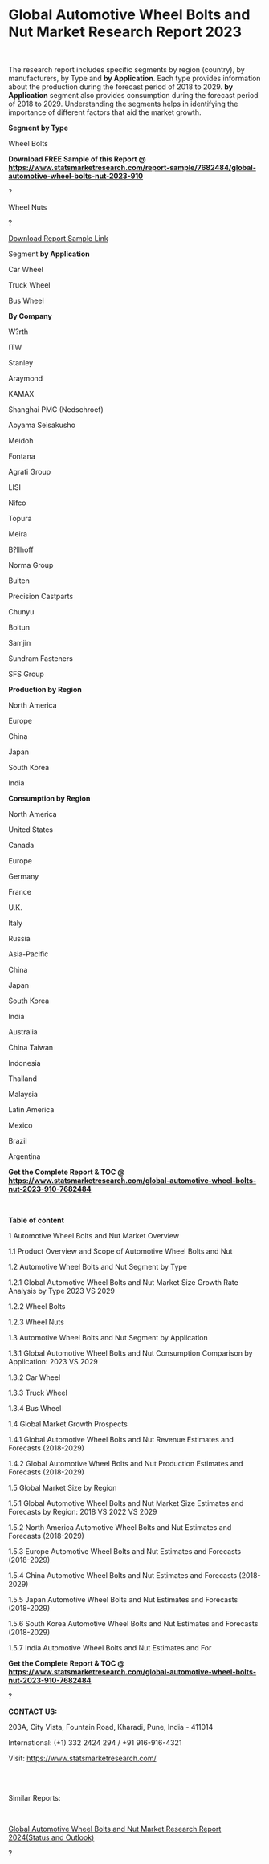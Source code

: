 <h1>Global Automotive Wheel Bolts and Nut Market Research Report 2023</h1><br/><p>The research report includes specific segments by region (country), by manufacturers, by Type and <strong>by Application</strong>. Each type provides information about the production during the forecast period of 2018 to 2029. <strong>by Application</strong> segment also provides consumption during the forecast period of 2018 to 2029. Understanding the segments helps in identifying the importance of different factors that aid the market growth.</p>
 
 
 
 <p><strong>Segment by Type</strong></p>
 
 
 
 <p>Wheel Bolts</p>
 
 
 
 <div><b>Download FREE Sample of this Report @ <a href="https://www.statsmarketresearch.com/download-free-sample/7682484/global-automotive-wheel-bolts-nut-2023-910">https://www.statsmarketresearch.com/report-sample/7682484/global-automotive-wheel-bolts-nut-2023-910</a></b></div>
 
 
 
 <p>? </p>
 
 
 
 <p>Wheel Nuts</p>
 
 
 
 <p>? </p>
 
 
 
 <p><a href="https://www.statsmarketresearch.com/download-free-sample/7682484/global-automotive-wheel-bolts-nut-2023-910">Download Report Sample Link</a></p>
 
 
 
 <p>Segment <strong>by Application</strong></p>
 
 
 
 <p>Car Wheel</p>
 
 
 
 <p>Truck Wheel</p>
 
 
 
 <p>Bus Wheel</p>
 
 
 
 <p><strong>By Company</strong></p>
 
 
 
 <p>W?rth</p>
 
 
 
 <p>ITW</p>
 
 
 
 <p>Stanley</p>
 
 
 
 <p>Araymond</p>
 
 
 
 <p>KAMAX</p>
 
 
 
 <p>Shanghai PMC (Nedschroef)</p>
 
 
 
 <p>Aoyama Seisakusho</p>
 
 
 
 <p>Meidoh</p>
 
 
 
 <p>Fontana</p>
 
 
 
 <p>Agrati Group</p>
 
 
 
 <p>LISI</p>
 
 
 
 <p>Nifco</p>
 
 
 
 <p>Topura</p>
 
 
 
 <p>Meira</p>
 
 
 
 <p>B?llhoff</p>
 
 
 
 <p>Norma Group</p>
 
 
 
 <p>Bulten</p>
 
 
 
 <p>Precision Castparts</p>
 
 
 
 <p>Chunyu</p>
 
 
 
 <p>Boltun</p>
 
 
 
 <p>Samjin</p>
 
 
 
 <p>Sundram Fasteners</p>
 
 
 
 <p>SFS Group</p>
 
 
 
 <p><strong>Production by Region</strong></p>
 
 
 
 <p>North America</p>
 
 
 
 <p>Europe</p>
 
 
 
 <p>China</p>
 
 
 
 <p>Japan</p>
 
 
 
 <p>South Korea</p>
 
 
 
 <p>India</p>
 
 
 
 <p><strong>Consumption by Region</strong></p>
 
 
 
 <p>North America</p>
 
 
 
 <p>United States</p>
 
 
 
 <p>Canada</p>
 
 
 
 <p>Europe</p>
 
 
 
 <p>Germany</p>
 
 
 
 <p>France</p>
 
 
 
 <p>U.K.</p>
 
 
 
 <p>Italy</p>
 
 
 
 <p>Russia</p>
 
 
 
 <p>Asia-Pacific</p>
 
 
 
 <p>China</p>
 
 
 
 <p>Japan</p>
 
 
 
 <p>South Korea</p>
 
 
 
 <p>India</p>
 
 
 
 <p>Australia</p>
 
 
 
 <p>China Taiwan</p>
 
 
 
 <p>Indonesia</p>
 
 
 
 <p>Thailand</p>
 
 
 
 <p>Malaysia</p>
 
 
 
 <p>Latin America</p>
 
 
 
 <p>Mexico</p>
 
 
 
 <p>Brazil</p>
 
 
 
 <p>Argentina</p>
 
 
 
 <div><b>Get the Complete Report & TOC @ <a href="https://www.statsmarketresearch.com/global-automotive-wheel-bolts-nut-2023-910-7682484">https://www.statsmarketresearch.com/global-automotive-wheel-bolts-nut-2023-910-7682484</a></b></div>
 
 
 
 <p><br />
 
 <b>Table of content</b></p>
 
 
 
 <p>1 Automotive Wheel Bolts and Nut Market Overview<br />
 
 1.1 Product Overview and Scope of Automotive Wheel Bolts and Nut<br />
 
 1.2 Automotive Wheel Bolts and Nut Segment by Type<br />
 
 1.2.1 Global Automotive Wheel Bolts and Nut Market Size Growth Rate Analysis by Type 2023 VS 2029<br />
 
 1.2.2 Wheel Bolts<br />
 
 1.2.3 Wheel Nuts<br />
 
 1.3 Automotive Wheel Bolts and Nut Segment by Application<br />
 
 1.3.1 Global Automotive Wheel Bolts and Nut Consumption Comparison by Application: 2023 VS 2029<br />
 
 1.3.2 Car Wheel<br />
 
 1.3.3 Truck Wheel<br />
 
 1.3.4 Bus Wheel<br />
 
 1.4 Global Market Growth Prospects<br />
 
 1.4.1 Global Automotive Wheel Bolts and Nut Revenue Estimates and Forecasts (2018-2029)<br />
 
 1.4.2 Global Automotive Wheel Bolts and Nut Production Estimates and Forecasts (2018-2029)<br />
 
 1.5 Global Market Size by Region<br />
 
 1.5.1 Global Automotive Wheel Bolts and Nut Market Size Estimates and Forecasts by Region: 2018 VS 2022 VS 2029<br />
 
 1.5.2 North America Automotive Wheel Bolts and Nut Estimates and Forecasts (2018-2029)<br />
 
 1.5.3 Europe Automotive Wheel Bolts and Nut Estimates and Forecasts (2018-2029)<br />
 
 1.5.4 China Automotive Wheel Bolts and Nut Estimates and Forecasts (2018-2029)<br />
 
 1.5.5 Japan Automotive Wheel Bolts and Nut Estimates and Forecasts (2018-2029)<br />
 
 1.5.6 South Korea Automotive Wheel Bolts and Nut Estimates and Forecasts (2018-2029)<br />
 
 1.5.7 India Automotive Wheel Bolts and Nut Estimates and For</p>
 
 
 
 <div><b>Get the Complete Report & TOC @ <a href="https://www.statsmarketresearch.com/global-automotive-wheel-bolts-nut-2023-910-7682484">https://www.statsmarketresearch.com/global-automotive-wheel-bolts-nut-2023-910-7682484</a></b></div>
 
 
 
 <p>? </p>
 
 
 
 <p><b>CONTACT US:</b><br />
 
 203A, City Vista, Fountain Road, Kharadi, Pune, India - 411014<br />
 
 International: (+1) 332 2424 294 / +91 916-916-4321<br />
 
 Visit: <a href="https://www.statsmarketresearch.com/">https://www.statsmarketresearch.com/</a><br />
 
 <br />
 
 <br />
 
 Similar Reports:<br />
 
 <br />
 
 <a href="https://www.statsmarketresearch.com/global-automotive-wheel-bolts-nut-2024-709-7892538">Global Automotive Wheel Bolts and Nut Market Research Report 2024(Status and Outlook)</a><br />
 
 ? </p>